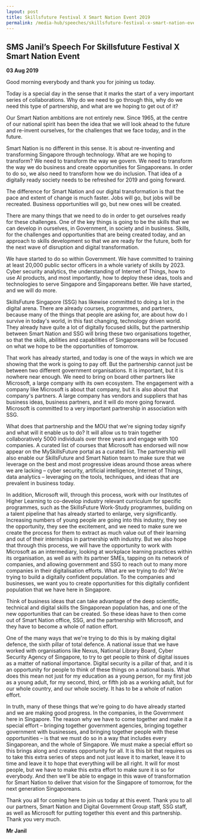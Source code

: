 ```yaml
---
layout: post
title: Skillsfuture Festival X Smart Nation Event 2019
permalink: /media-hub/speeches/skillsfuture-festival-x-smart-nation-event-2019
---
```

## SMS Janil’s Speech For Skillsfuture Festival X Smart Nation Event

**03 Aug 2019**

Good morning everybody and thank you for joining us today.

Today is a special day in the sense that it marks the start of a very important series of collaborations. Why do we need to go through this, why do we need this type of ­partnership, and what are we hoping to get out of it?

Our Smart Nation ambitions are not entirely new. Since 1965, at the centre of our national spirit has been the idea that we will look ahead to the future and re-invent ourselves, for the challenges that we face today, and in the future.

Smart Nation is no different in this sense. It is about re-inventing and transforming Singapore through technology. What are we hoping to transform? We need to transform the way we govern. We need to transform the way we do business and create opportunities for Singaporeans. In order to do so, we also need to transform how we do inclusion. That idea of a digitally ready society needs to be refreshed for 2019 and going forward.

The difference for Smart Nation and our digital transformation is that the pace and extent of change is much faster. Jobs will go, but jobs will be recreated. Business opportunities will go, but new ones will be created.

There are many things that we need to do in order to get ourselves ready for these challenges. One of the key things is going to be the skills that we can develop in ourselves, in Government, in society and in business. Skills, for the challenges and opportunities that are being created today, and an approach to skills development so that we are ready for the future, both for the next wave of disruption and digital transformation.

We have started to do so within Government. We have committed to training at least 20,000 public sector officers in a whole variety of skills by 2023. Cyber security analytics, the understanding of Internet of Things, how to use AI products, and most importantly, how to deploy these ideas, tools and technologies to serve Singapore and Singaporeans better. We have started, and we will do more.

SkillsFuture Singapore (SSG) has likewise committed to doing a lot in the digital arena. There are already courses, programmes, and partners, because many of the things that people are asking for, are about how do I survive in today's world, in this fast changing, technology driven world. They already have quite a lot of digitally focused skills, but the partnership between Smart Nation and SSG will bring these two organisations together, so that the skills, abilities and capabilities of Singaporeans will be focused on what we hope to be the opportunities of tomorrow.

That work has already started, and today is one of the ways in which we are showing that the work is going to pay off. But the partnership cannot just be between two different government organisations. It is important, but it is nowhere near enough. We need to bring on board other partners like Microsoft, a large company with its own ecosystem. The engagement with a company like Microsoft is about that company, but it is also about that company's partners. A large company has vendors and suppliers that has business ideas, business partners, and it will do more going forward. Microsoft is committed to a very important partnership in association with SSG.

What does that partnership and the MOU that we're signing today signify and what will it enable us to do? It will allow us to train together collaboratively 5000 individuals over three years and engage with 100 companies. A curated list of courses that Microsoft has endorsed will now appear on the MySkillsFuture portal as a curated list. The partnership will also enable our SkillsFuture and Smart Nation team to make sure that we leverage on the best and most progressive ideas around those areas where we are lacking – cyber security, artificial intelligence, Internet of Things, data analytics – leveraging on the tools, techniques, and ideas that are prevalent in business today.

In addition, Microsoft will, through this process, work with our Institutes of Higher Learning to co-develop industry relevant curriculum for specific programmes, such as the SkillsFuture Work-Study programmes, building on a talent pipeline that has already started to enlarge, very significantly. Increasing numbers of young people are going into this industry, they see the opportunity, they see the excitement, and we need to make sure we create the process for them to extract as much value out of their learning and out of their internships in partnership with industry. But we also hope that through this process, we will have the opportunity to work with Microsoft as an intermediary, looking at workplace learning practices within its organisation, as well as with its partner SMEs, tapping on its network of companies, and allowing government and SSG to reach out to many more companies in their digitalisation efforts. What are we trying to do? We're trying to build a digitally confident population. To the companies and businesses, we want you to create opportunities for this digitally confident population that we have here in Singapore.

Think of business ideas that can take advantage of the deep scientific, technical and digital skills the Singaporean population has, and one of the new opportunities that can be created. So these ideas have to then come out of Smart Nation office, SSG, and the partnership with Microsoft, and they have to become a whole of nation effort.

One of the many ways that we're trying to do this is by making digital defence, the sixth pillar of total defence. A national issue that we have worked with organisations like Nexus, National Library Board, Cyber Security Agency of Singapore, to try to get people to think of digital issues as a matter of national importance. Digital security is a pillar of that, and it is an opportunity for people to think of these things on a national basis. What does this mean not just for my education as a young person, for my first job as a young adult, for my second, third, or fifth job as a working adult, but for our whole country, and our whole society. It has to be a whole of nation effort.

In truth, many of these things that we're going to do have already started and we are making good progress. In the companies, in the Government here in Singapore. The reason why we have to come together and make it a special effort – bringing together government agencies, bringing together government with businesses, and bringing together people with these opportunities – is that we must do so in a way that includes every Singaporean, and the whole of Singapore. We must make a special effort so this brings along and creates opportunity for all. It is this bit that requires us to take this extra series of steps and not just leave it to market, leave it to time and leave it to hope that everything will be all right. It will for most people, but we have to make this extra effort to make sure it is so for everybody. And then we'll be able to engage in this wave of transformation for Smart Nation to deliver that vision for the Singapore of tomorrow, for the next generation Singaporeans.

Thank you all for coming here to join us today at this event. Thank you to all our partners, Smart Nation and Digital Government Group staff, SSG staff, as well as Microsoft for putting together this event and this partnership. Thank you very much.

**Mr Janil**